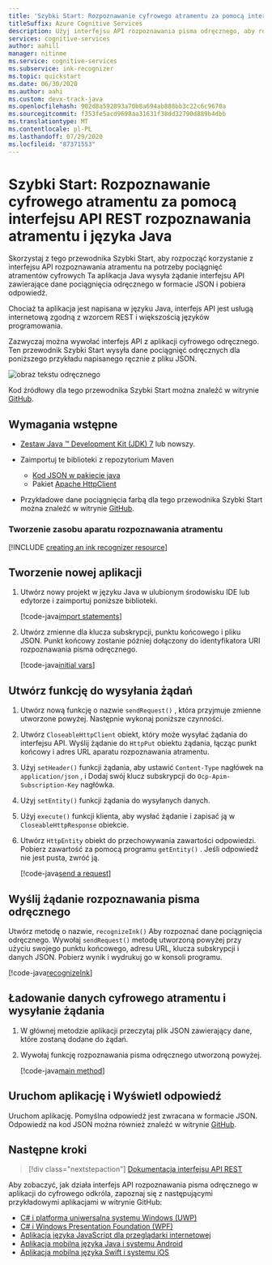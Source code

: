 ```yaml
---
title: 'Szybki Start: Rozpoznawanie cyfrowego atramentu za pomocą interfejsu API REST rozpoznawania atramentu i języka Java'
titleSuffix: Azure Cognitive Services
description: Użyj interfejsu API rozpoznawania pisma odręcznego, aby rozpocząć rozpoznawanie cyfrowych pociągnięć atramentu w tym przewodniku Szybki Start.
services: cognitive-services
author: aahill
manager: nitinme
ms.service: cognitive-services
ms.subservice: ink-recognizer
ms.topic: quickstart
ms.date: 06/30/2020
ms.author: aahi
ms.custom: devx-track-java
ms.openlocfilehash: 902d8a592893a70b8a694ab888bb3c22c6c9670a
ms.sourcegitcommit: f353fe5acd9698aa31631f38dd32790d889b4dbb
ms.translationtype: MT
ms.contentlocale: pl-PL
ms.lasthandoff: 07/29/2020
ms.locfileid: "87371553"
---
```

# <a name="quickstart-recognize-digital-ink-with-the-ink-recognizer-rest-api-and-java"></a>Szybki Start: Rozpoznawanie cyfrowego atramentu za pomocą interfejsu API REST rozpoznawania atramentu i języka Java

Skorzystaj z tego przewodnika Szybki Start, aby rozpocząć korzystanie z interfejsu API rozpoznawania atramentu na potrzeby pociągnięć atramentów cyfrowych Ta aplikacja Java wysyła żądanie interfejsu API zawierające dane pociągnięcia odręcznego w formacie JSON i pobiera odpowiedź.

Chociaż ta aplikacja jest napisana w języku Java, interfejs API jest usługą internetową zgodną z wzorcem REST i większością języków programowania.

Zazwyczaj można wywołać interfejs API z aplikacji cyfrowego odręcznego. Ten przewodnik Szybki Start wysyła dane pociągnięć odręcznych dla poniższego przykładu napisanego ręcznie z pliku JSON.

![obraz tekstu odręcznego](../media/handwriting-sample.jpg)

Kod źródłowy dla tego przewodnika Szybki Start można znaleźć w witrynie [GitHub](https://go.microsoft.com/fwlink/?linkid=2089904).

## <a name="prerequisites"></a>Wymagania wstępne

- [Zestaw Java &trade; Development Kit (JDK) 7](https://www.oracle.com/technetwork/java/javase/downloads/jdk8-downloads-2133151.html) lub nowszy.

- Zaimportuj te biblioteki z repozytorium Maven
    - [Kod JSON w pakiecie java](https://mvnrepository.com/artifact/org.json/json)
    - Pakiet [Apache HttpClient](https://mvnrepository.com/artifact/org.apache.httpcomponents/httpclient)

- Przykładowe dane pociągnięcia farbą dla tego przewodnika Szybki Start można znaleźć w witrynie [GitHub](https://github.com/Azure-Samples/cognitive-services-REST-api-samples/blob/master/java/InkRecognition/quickstart/example-ink-strokes.json).

### <a name="create-an-ink-recognizer-resource"></a>Tworzenie zasobu aparatu rozpoznawania atramentu

[!INCLUDE [creating an ink recognizer resource](../includes/setup-instructions.md)]

## <a name="create-a-new-application"></a>Tworzenie nowej aplikacji

1. Utwórz nowy projekt w języku Java w ulubionym środowisku IDE lub edytorze i zaimportuj poniższe biblioteki.
    
    [!code-java[import statements](~/cognitive-services-rest-samples/java/InkRecognition/quickstart/RecognizeInk.java?name=imports)]

2. Utwórz zmienne dla klucza subskrypcji, punktu końcowego i pliku JSON. Punkt końcowy zostanie później dołączony do identyfikatora URI rozpoznawania pisma odręcznego.

    [!code-java[initial vars](~/cognitive-services-rest-samples/java/InkRecognition/quickstart/RecognizeInk.java?name=vars)]

## <a name="create-a-function-to-send-requests"></a>Utwórz funkcję do wysyłania żądań

1. Utwórz nową funkcję o nazwie `sendRequest()` , która przyjmuje zmienne utworzone powyżej. Następnie wykonaj poniższe czynności.

2. Utwórz `CloseableHttpClient` obiekt, który może wysyłać żądania do interfejsu API. Wyślij żądanie do `HttpPut` obiektu żądania, łącząc punkt końcowy i adres URL aparatu rozpoznawania atramentu.

3. Użyj `setHeader()` funkcji żądania, aby ustawić `Content-Type` nagłówek na `application/json` , i Dodaj swój klucz subskrypcji do `Ocp-Apim-Subscription-Key` nagłówka.

4. Użyj `setEntity()` funkcji żądania do wysyłanych danych.   

5. Użyj `execute()` funkcji klienta, aby wysłać żądanie i zapisać ją w `CloseableHttpResponse` obiekcie. 

6. Utwórz `HttpEntity` obiekt do przechowywania zawartości odpowiedzi. Pobierz zawartość za pomocą programu `getEntity()` . Jeśli odpowiedź nie jest pusta, zwróć ją.
    
    [!code-java[send a request](~/cognitive-services-rest-samples/java/InkRecognition/quickstart/RecognizeInk.java?name=sendRequest)]

## <a name="send-an-ink-recognition-request"></a>Wyślij żądanie rozpoznawania pisma odręcznego

Utwórz metodę o nazwie, `recognizeInk()` Aby rozpoznać dane pociągnięcia odręcznego. Wywołaj `sendRequest()` metodę utworzoną powyżej przy użyciu swojego punktu końcowego, adresu URL, klucza subskrypcji i danych JSON. Pobierz wynik i wydrukuj go w konsoli programu.

[!code-java[recognizeInk](~/cognitive-services-rest-samples/java/InkRecognition/quickstart/RecognizeInk.java?name=recognizeInk)]

## <a name="load-your-digital-ink-data-and-send-the-request"></a>Ładowanie danych cyfrowego atramentu i wysyłanie żądania

1. W głównej metodzie aplikacji przeczytaj plik JSON zawierający dane, które zostaną dodane do żądań.

2. Wywołaj funkcję rozpoznawania pisma odręcznego utworzoną powyżej.
    
    [!code-java[main method](~/cognitive-services-rest-samples/java/InkRecognition/quickstart/RecognizeInk.java?name=main)]


## <a name="run-the-application-and-view-the-response"></a>Uruchom aplikację i Wyświetl odpowiedź

Uruchom aplikację. Pomyślna odpowiedź jest zwracana w formacie JSON. Odpowiedź na kod JSON można również znaleźć w witrynie [GitHub](https://github.com/Azure-Samples/cognitive-services-REST-api-samples/blob/master/java/InkRecognition/quickstart/example-response.json).

## <a name="next-steps"></a>Następne kroki

> [!div class="nextstepaction"]
> [Dokumentacja interfejsu API REST](https://go.microsoft.com/fwlink/?linkid=2089907)


Aby zobaczyć, jak działa interfejs API rozpoznawania pisma odręcznego w aplikacji do cyfrowego odkróla, zapoznaj się z następującymi przykładowymi aplikacjami w witrynie GitHub:
* [C# i platforma uniwersalna systemu Windows (UWP)](https://go.microsoft.com/fwlink/?linkid=2089803)  
* [C# i Windows Presentation Foundation (WPF)](https://go.microsoft.com/fwlink/?linkid=2089804)
* [Aplikacja języka JavaScript dla przeglądarki internetowej](https://go.microsoft.com/fwlink/?linkid=2089908)       
* [Aplikacja mobilna języka Java i systemu Android](https://go.microsoft.com/fwlink/?linkid=2089906)
* [Aplikacja mobilna języka Swift i systemu iOS](https://go.microsoft.com/fwlink/?linkid=2089805)
